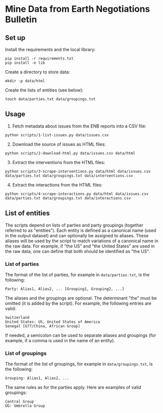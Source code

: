 # Mine Data from Earth Negotiations Bulletin

## Set up

Install the requirements and the local library:

```
pip install -r requirements.txt
pip install -e lib
```

Create a directory to store data:

```
mkdir -p data/html
```

Create the lists of entities (see below):

```
touch data/parties.txt data/groupings.txt
```

## Usage

1. Fetch metadata about issues from the ENB reports into a CSV file:

```
python scripts/1-list-issues.py data/issues.csv
```

2. Download the source of issues as HTML files:

```
python scripts/2-download-html.py data/issues.csv data/html
```

3. Extract the interventions from the HTML files:

```
python scripts/3-scrape-interventions.py data/html data/issues.csv data/parties.txt data/groupings.txt data/interventions.csv
```

4. Extract the interactions from the HTML files:

```
python scripts/4-scrape-interactions.py data/html data/issues.csv data/parties.txt data/groupings.txt data/interactions.csv
```

## List of entities

The scripts depend on lists of parties and party groupings (together referred to as "entities").
Each entity is defined as a canonical name (used in the output dataset) and can optionally be assigned to aliases.
These aliases will be used by the script to match variations of a canonical name in the raw data.
For example, if "the US" and "the United States" are used in the raw data, one can define that both should be identified as "the US".

### List of parties

The format of the list of parties, for example in `data/parties.txt`, is the following:

```
Party: Alias1, Alias2, ... [Grouping1, Grouping2, ...]
```

The aliases and the groupings are optional.
The determinant "the" must be omitted (it is added by the script).
For example, the following entries are valid:

```
Switzerland
United States: US, United States of America
Senegal [G77/China, African Group]
```

If needed, a semicolon can be used to separate aliases and groupings (for example, if a comma is used in the name of an entity).

### List of groupings

The format of the list of groupings, for example in `data/groupings.txt`, is the following:

```
Grouping: Alias1, Alias2, ...
```

The same rules as for the parties apply.
Here are examples of valid groupings:

```
Central Group
UG: Umbrella Group
```
